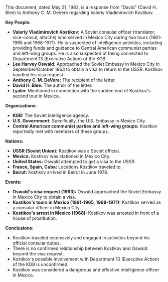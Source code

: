 This document, dated May 21, 1982, is a response from "David" (David H. Blee) to Anthony C. M. DeVere regarding Valeriy Vladimirovich Kostikov.

**Key People:**

*   **Valeriy Vladimirovich Kostikov:** A Soviet consular officer (translator, vice-consul, attache) who served in Mexico City during two tours (1961-1965 and 1968-1971). He is suspected of intelligence activities, including providing funds and guidance to Central American communist parties and left-wing groups. He is also suspected of being connected to Department 13 (Executive Action) of the KGB.
*   **Lee Harvey Oswald:** Approached the Soviet Embassy in Mexico City in September/October 1963 to obtain a visa to return to the USSR. Kostikov handled his visa request.
*   **Anthony C. M. DeVere:** The recipient of the letter.
*   **David H. Blee:** The author of the letter.
*   **Lyalin:** Mentioned in connection with the sudden end of Kostikov's second tour in Mexico.

**Organizations:**

*   **KGB:** The Soviet intelligence agency.
*   **U.S. Government:** Specifically, the U.S. Embassy in Mexico City.
*   **Central American communist parties and left-wing groups:** Kostikov reportedly met with members of these groups.

**Nations:**

*   **USSR (Soviet Union):** Kostikov was a Soviet official.
*   **Mexico:** Kostikov was stationed in Mexico City.
*   **United States:** Oswald attempted to get a visa to the USSR.
*   **France, Spain, Cuba:** Locations Kostikov traveled to.
*   **Beirut:** Kostikov arrived in Beirut in June 1978.

**Events:**

*   **Oswald's visa request (1963):** Oswald approached the Soviet Embassy in Mexico City to obtain a visa.
*   **Kostikov's tours in Mexico (1961-1965, 1968-1971):** Kostikov served as a consular officer in Mexico City.
*   **Kostikov's arrest in Mexico (1968):** Kostikov was arrested in front of a house of prostitution.

**Conclusions:**

*   Kostikov traveled extensively and engaged in activities beyond his official consular duties.
*   There is no confirmed relationship between Kostikov and Oswald beyond the visa request.
*   Kostikov's possible involvement with Department 13 (Executive Action) of the KGB is unconfirmed.
*   Kostikov was considered a dangerous and effective intelligence officer in Mexico.
